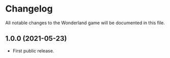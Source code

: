 # Changelog

All notable changes to the Wonderland game will be documented in this file.

## 1.0.0 (2021-05-23)

* First public release.

